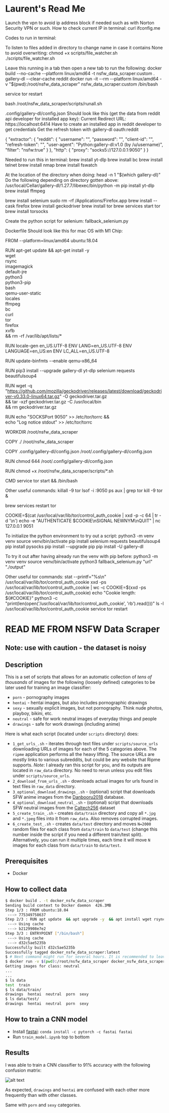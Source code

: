 # Laurent's Read Me


Launch the vpn to avoid ip address block if needed such as with Norton Security VPN or such. How to check current IP in terminal:
curl ifconfig.me

Codes to run in terminal:

To listen to files added in directory to change name in case it contains None to avoid overwriting:
chmod +x scripts/file_watcher.sh
./scripts/file_watcher.sh

Leave this running in a tab then open a new tab to run the following:
docker build --no-cache --platform linux/amd64 -t nsfw_data_scraper:custom .
gallery-dl --clear-cache reddit
docker run -it --rm --platform linux/amd64 -v "$(pwd):/root/nsfw_data_scraper" nsfw_data_scraper:custom /bin/bash

service tor restart

bash /root/nsfw_data_scraper/scripts/runall.sh


.config/gallery-dl/config.json
Should look like this (get the data from reddit api developer for installed app key):
Current Redirect URL: https://localhost:6414
Have to create an installed app in reddit developer to get credentials
Get the refresh token with gallery-dl oauth:reddit

{
  "extractor": {
    "reddit": {
      "username": "",
      "password": "",
      "client-id": "",
      "refresh-token": "",
      "user-agent": "Python:gallery-dl:v1.0 (by /u/username)",
      "filter": "nsfw:true"
    }
  },
  "http": {
    "proxy": "socks5://127.0.0.1:9050"
  }
}


Needed to run this in terminal:
brew install yt-dlp
brew install bc
brew install telnet
brew install nmap
brew install fswatch

At the location of the directory when doing: head -n 1 "$(which gallery-dl)"
Do the following depending on directory gotten above: /usr/local/Cellar/gallery-dl/1.27.7/libexec/bin/python -m pip install yt-dlp
brew install ffmpeg

brew install selenium
sudo rm -rf /Applications/Firefox.app
brew install --cask firefox
brew install geckodriver
brew install tor
brew services start tor
brew install torsocks


Create the python script for selenium: fallback_selenium.py



Dockerfile 
Should look like this for mac OS with M1 Chip:

FROM --platform=linux/amd64 ubuntu:18.04

RUN apt-get update && apt-get install -y \
    wget \
    rsync \
    imagemagick \
    default-jre \
    python3 \
    python3-pip \
    bash \
    qemu-user-static \
    locales \
    ffmpeg \
    bc \
    curl \
    tor \
    firefox \
    xvfb \
    && rm -rf /var/lib/apt/lists/*

RUN locale-gen en_US.UTF-8
ENV LANG=en_US.UTF-8
ENV LANGUAGE=en_US:en
ENV LC_ALL=en_US.UTF-8

RUN update-binfmts --enable qemu-x86_64

RUN pip3 install --upgrade gallery-dl yt-dlp selenium requests beautifulsoup4

RUN wget -q "https://github.com/mozilla/geckodriver/releases/latest/download/geckodriver-v0.33.0-linux64.tar.gz" -O geckodriver.tar.gz \
    && tar -xzf geckodriver.tar.gz -C /usr/local/bin \
    && rm geckodriver.tar.gz

RUN echo "SOCKSPort 9050" >> /etc/tor/torrc && \
    echo "Log notice stdout" >> /etc/tor/torrc

WORKDIR /root/nsfw_data_scraper

COPY ./ /root/nsfw_data_scraper

COPY .config/gallery-dl/config.json /root/.config/gallery-dl/config.json

RUN chmod 644 /root/.config/gallery-dl/config.json

RUN chmod +x /root/nsfw_data_scraper/scripts/*.sh

CMD service tor start && /bin/bash



Other useful commands:
killall -9 tor
lsof -i :9050
ps aux | grep tor
kill -9 <PID>
tor &

brew services restart tor


COOKIE=$(cat /usr/local/var/lib/tor/control_auth_cookie | xxd -p -c 64 | tr -d '\n')
echo -e "AUTHENTICATE $COOKIE\nSIGNAL NEWNYM\nQUIT" | nc 127.0.0.1 9051

To initialize the python environment to try out a script:
python3 -m venv venv
source venv/bin/activate
pip install selenium requests beautifulsoup4
pip install pysocks
pip install --upgrade pip
pip install -U gallery-dl

To try it out after having already run the venv with pip before:
python3 -m venv venv
source venv/bin/activate
python3 fallback_selenium.py "url" "./output"

Other useful tor commands:
stat --printf="%s\n" /usr/local/var/lib/tor/control_auth_cookie
xxd -ps /usr/local/var/lib/tor/control_auth_cookie | wc -c
COOKIE=$(xxd -ps /usr/local/var/lib/tor/control_auth_cookie)
echo "Cookie length: ${#COOKIE}"
python3 -c "print(len(open('/usr/local/var/lib/tor/control_auth_cookie', 'rb').read()))"
ls -l /usr/local/var/lib/tor/control_auth_cookie
service tor restart





# READ ME FROM NSFW Data Scraper

## Note: use with caution - the dataset is noisy

## Description

This is a set of scripts that allows for an automatic collection of _tens of thousands_ of images for the following (loosely defined) categories to be later used for training an image classifier:
- `porn` - pornography images
- `hentai` - hentai images, but also includes pornographic drawings
- `sexy` - sexually explicit images, but not pornography. Think nude photos, playboy, bikini, etc.
- `neutral` - safe for work neutral images of everyday things and people
- `drawings` - safe for work drawings (including anime)

Here is what each script (located under `scripts` directory) does:
- `1_get_urls_.sh` - iterates through text files under `scripts/source_urls` downloading URLs of images for each of the 5 categories above. The `ripme` application performs all the heavy lifting. The source URLs are mostly links to various subreddits, but could be any website that Ripme supports.
*Note*: I already ran this script for you, and its outputs are located in `raw_data` directory. No need to rerun unless you edit files under `scripts/source_urls`.
- `2_download_from_urls_.sh` - downloads actual images for urls found in text files in `raw_data` directory.
- `3_optional_download_drawings_.sh` - (optional) script that downloads SFW anime images from the [Danbooru2018](https://www.gwern.net/Danbooru2018) database.
- `4_optional_download_neutral_.sh` - (optional) script that downloads SFW neutral images from the [Caltech256](http://www.vision.caltech.edu/Image_Datasets/Caltech256/) dataset
- `5_create_train_.sh` - creates `data/train` directory and copy all `*.jpg` and `*.jpeg` files into it from `raw_data`. Also removes corrupted images.
- `6_create_test_.sh` - creates `data/test` directory and moves `N=2000` random files for each class from `data/train` to `data/test` (change this number inside the script if you need a different train/test split). Alternatively, you can run it multiple times, each time it will move `N` images for each class from `data/train` to `data/test`.

## Prerequisites

- Docker

## How to collect data

```bash
$ docker build . -t docker_nsfw_data_scraper
Sending build context to Docker daemon  426.3MB
Step 1/3 : FROM ubuntu:18.04
 ---> 775349758637
Step 2/3 : RUN apt update  && apt upgrade -y  && apt install wget rsync imagemagick default-jre -y
 ---> Using cache
 ---> b2129908e7e2
Step 3/3 : ENTRYPOINT ["/bin/bash"]
 ---> Using cache
 ---> d32c5ae5235b
Successfully built d32c5ae5235b
Successfully tagged docker_nsfw_data_scraper:latest
$ # Next command might run for several hours. It is recommended to leave it overnight
$ docker run -v $(pwd):/root/nsfw_data_scraper docker_nsfw_data_scraper scripts/runall.sh
Getting images for class: neutral
...
...
$ ls data
test  train
$ ls data/train/
drawings  hentai  neutral  porn  sexy
$ ls data/test/
drawings  hentai  neutral  porn  sexy
```

## How to train a CNN model
- Install [fastai](https://github.com/fastai/fastai): `conda install -c pytorch -c fastai fastai`
- Run `train_model.ipynb` top to bottom

## Results

I was able to train a CNN classifier to 91% accuracy with the following confusion matrix:

![alt text](confusion_matrix.png)

As expected,  `drawings` and `hentai` are confused with each other more frequently than with other classes.

Same with `porn` and `sexy` categories.

